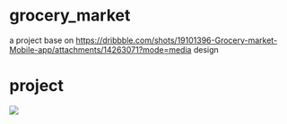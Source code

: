# grocery_market
a project base on https://dribbble.com/shots/19101396-Grocery-market-Mobile-app/attachments/14263071?mode=media design
# project
![](https://github.com/hasanforaty/ui_challenge_grocery_market/blob/main/grocery_store.gif)